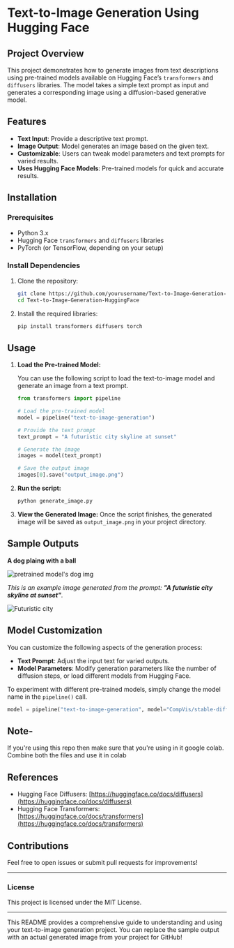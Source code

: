 # **Text-to-Image Generation Using Hugging Face**

## **Project Overview**

This project demonstrates how to generate images from text descriptions using pre-trained models available on Hugging Face’s `transformers` and `diffusers` libraries. The model takes a simple text prompt as input and generates a corresponding image using a diffusion-based generative model.

## **Features**

- **Text Input**: Provide a descriptive text prompt.
- **Image Output**: Model generates an image based on the given text.
- **Customizable**: Users can tweak model parameters and text prompts for varied results.
- **Uses Hugging Face Models**: Pre-trained models for quick and accurate results.

## **Installation**

### **Prerequisites**

- Python 3.x
- Hugging Face `transformers` and `diffusers` libraries
- PyTorch (or TensorFlow, depending on your setup)

### **Install Dependencies**

1. Clone the repository:
   ```bash
   git clone https://github.com/yourusername/Text-to-Image-Generation-HuggingFace.git
   cd Text-to-Image-Generation-HuggingFace
   ```

2. Install the required libraries:
   ```bash
   pip install transformers diffusers torch
   ```

## **Usage**

1. **Load the Pre-trained Model:**

   You can use the following script to load the text-to-image model and generate an image from a text prompt.

   ```python
   from transformers import pipeline

   # Load the pre-trained model
   model = pipeline("text-to-image-generation")

   # Provide the text prompt
   text_prompt = "A futuristic city skyline at sunset"
   
   # Generate the image
   images = model(text_prompt)

   # Save the output image
   images[0].save("output_image.png")
   ```

2. **Run the script:**

   ```bash
   python generate_image.py
   ```

3. **View the Generated Image:**
   Once the script finishes, the generated image will be saved as `output_image.png` in your project directory.

## **Sample Outputs**

**A dog plaing with a ball**


![pretrained model's dog img](https://github.com/user-attachments/assets/054b8121-cbaa-4f0f-92c5-738681b76b00)


_This is an example image generated from the prompt: **"A futuristic city skyline at sunset"**._

![Futuristic city](https://github.com/user-attachments/assets/e7dfb34b-f792-435c-9d10-4e95e2b261b8)

## **Model Customization**

You can customize the following aspects of the generation process:

- **Text Prompt**: Adjust the input text for varied outputs.
- **Model Parameters**: Modify generation parameters like the number of diffusion steps, or load different models from Hugging Face.
  
To experiment with different pre-trained models, simply change the model name in the `pipeline()` call.

```python
model = pipeline("text-to-image-generation", model="CompVis/stable-diffusion-v1-4")
```

## **Note-**

If you're using this repo then make sure that you're using in it google colab. Combine both the files and use it in colab


## **References**

- Hugging Face Diffusers: [https://huggingface.co/docs/diffusers](https://huggingface.co/docs/diffusers)
- Hugging Face Transformers: [https://huggingface.co/docs/transformers](https://huggingface.co/docs/transformers)

## **Contributions**

Feel free to open issues or submit pull requests for improvements!

---

### **License**

This project is licensed under the MIT License.

---

This README provides a comprehensive guide to understanding and using your text-to-image generation project. You can replace the sample output with an actual generated image from your project for GitHub!
